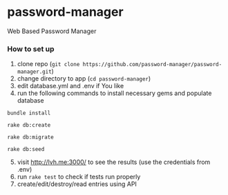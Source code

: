 # password-manager
Web Based Password Manager


### How to set up
1. clone repo (`git clone https://github.com/password-manager/password-manager.git`)
2. change directory to app (`cd password-manager`)
3. edit database.yml and .env if You like
4. run the following commands to install necessary gems and populate database

`bundle install`

`rake db:create`

`rake db:migrate`

`rake db:seed`

5. visit http://lvh.me:3000/ to see the results (use the credentials from .env)
6. run `rake test` to check if tests run properly
7. create/edit/destroy/read entries using API
